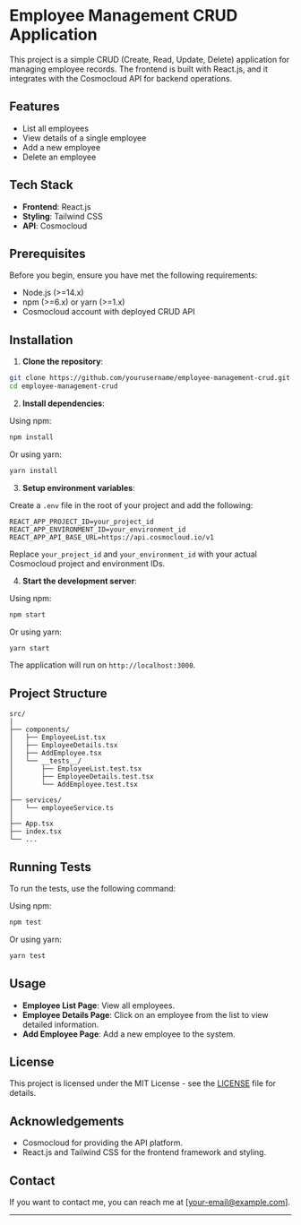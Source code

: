 # Employee Management CRUD Application

This project is a simple CRUD (Create, Read, Update, Delete) application for managing employee records. The frontend is built with React.js, and it integrates with the Cosmocloud API for backend operations.

## Features

- List all employees
- View details of a single employee
- Add a new employee
- Delete an employee

## Tech Stack

- **Frontend**: React.js
- **Styling**: Tailwind CSS
- **API**: Cosmocloud

## Prerequisites

Before you begin, ensure you have met the following requirements:

- Node.js (>=14.x)
- npm (>=6.x) or yarn (>=1.x)
- Cosmocloud account with deployed CRUD API

## Installation

1. **Clone the repository**:

```bash
git clone https://github.com/yourusername/employee-management-crud.git
cd employee-management-crud
```

2. **Install dependencies**:

Using npm:

```bash
npm install
```

Or using yarn:

```bash
yarn install
```

3. **Setup environment variables**:

Create a `.env` file in the root of your project and add the following:

```plaintext
REACT_APP_PROJECT_ID=your_project_id
REACT_APP_ENVIRONMENT_ID=your_environment_id
REACT_APP_API_BASE_URL=https://api.cosmocloud.io/v1
```

Replace `your_project_id` and `your_environment_id` with your actual Cosmocloud project and environment IDs.

4. **Start the development server**:

Using npm:

```bash
npm start
```

Or using yarn:

```bash
yarn start
```

The application will run on `http://localhost:3000`.

## Project Structure

```plaintext
src/
│
├── components/
│   ├── EmployeeList.tsx
│   ├── EmployeeDetails.tsx
│   ├── AddEmployee.tsx
│   └── __tests__/
│       ├── EmployeeList.test.tsx
│       ├── EmployeeDetails.test.tsx
│       └── AddEmployee.test.tsx
│
├── services/
│   └── employeeService.ts
│
├── App.tsx
├── index.tsx
└── ...
```

## Running Tests

To run the tests, use the following command:

Using npm:

```bash
npm test
```

Or using yarn:

```bash
yarn test
```

## Usage

- **Employee List Page**: View all employees.
- **Employee Details Page**: Click on an employee from the list to view detailed information.
- **Add Employee Page**: Add a new employee to the system.

## License

This project is licensed under the MIT License - see the [LICENSE](LICENSE) file for details.

## Acknowledgements

- Cosmocloud for providing the API platform.
- React.js and Tailwind CSS for the frontend framework and styling.

## Contact

If you want to contact me, you can reach me at [your-email@example.com].

---
